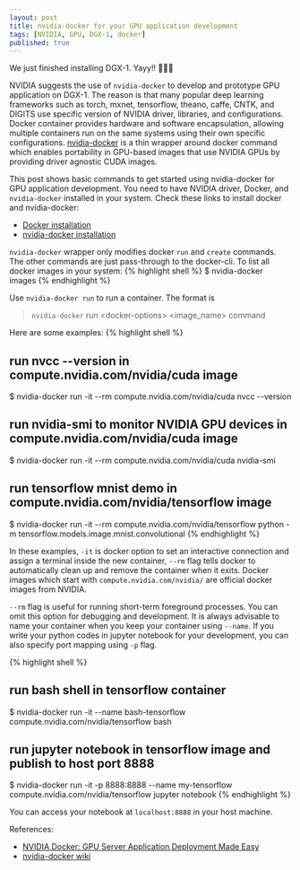 ```yaml
---
layout: post
title: nvidia-docker for your GPU application development
tags: [NVIDIA, GPU, DGX-1, docker]
published: true
---
```


We just finished installing DGX-1. Yayy!! :tada::tada::tada: 

NVIDIA suggests the use of `nvidia-docker` to develop and prototype GPU application on DGX-1. The reason is that many popular deep learning frameworks such as torch, mxnet, tensorflow, theano, caffe, CNTK, and DIGITS use specific version of NVIDIA driver, libraries, and configurations. Docker container provides hardware and software encapsulation, allowing multiple containers run on the same systems using their own specific configurations. [nvidia-docker](https://github.com/NVIDIA/nvidia-docker/wiki) is a thin wrapper around docker command which enables portability in GPU-based images that use NVIDIA GPUs by providing driver agnostic CUDA images. 

This post shows basic commands to get started using nvidia-docker for GPU application development. You need to have NVIDIA driver, Docker, and `nvidia-docker` installed in your system. Check these links to install docker and nvidia-docker:

- [Docker installation](https://docs.docker.com/engine/installation/)
- [nvidia-docker installation](https://github.com/NVIDIA/nvidia-docker#quick-start)

`nvidia-docker` wrapper only modifies docker `run` and `create` commands. The other commands are just pass-through to the docker-cli. To list all docker images in your system:
{% highlight shell %}
$ nvidia-docker images
{% endhighlight %}

Use `nvidia-docker run` to run a container. The format is

> `nvidia-docker` run &lt;docker-options&gt; &lt;image_name&gt; command

Here are some examples:
{% highlight shell %}
## run nvcc --version in compute.nvidia.com/nvidia/cuda image
$ nvidia-docker run -it --rm compute.nvidia.com/nvidia/cuda nvcc --version

## run nvidia-smi to monitor NVIDIA GPU devices in compute.nvidia.com/nvidia/cuda image
$ nvidia-docker run -it --rm compute.nvidia.com/nvidia/cuda nvidia-smi

## run tensorflow mnist demo in compute.nvidia.com/nvidia/tensorflow image
$ nvidia-docker run -it --rm compute.nvidia.com/nvidia/tensorflow python -m tensorflow.models.image.mnist.convolutional
{% endhighlight %}

In these examples, `-it` is docker option to set an interactive connection and assign a terminal inside the new container, `--rm` flag tells docker to automatically clean up and remove the container when it exits. Docker images which start with `compute.nvidia.com/nvidia/` are official docker images from NVIDIA.

`--rm` flag is useful for running short-term foreground processes. You can omit this option for debugging and development. It is always advisable to name your container when you keep your container using `--name`. If you write your python codes in jupyter notebook for your development, you can also specify port mapping using `-p` flag.

{% highlight shell %}
## run bash shell in tensorflow container
$ nvidia-docker run -it --name bash-tensorflow compute.nvidia.com/nvidia/tensorflow bash

## run jupyter notebook in tensorflow image and publish to host port 8888
$ nvidia-docker run -it -p 8888:8888 --name my-tensorflow compute.nvidia.com/nvidia/tensorflow jupyter notebook
{% endhighlight %}

You can access your notebook at `localhost:8888` in your host machine.


References:

- [NVIDIA Docker: GPU Server Application Deployment Made Easy](https://devblogs.nvidia.com/parallelforall/nvidia-docker-gpu-server-application-deployment-made-easy/)
- [nvidia-docker wiki](https://github.com/NVIDIA/nvidia-docker/wiki)